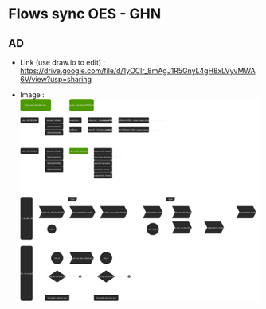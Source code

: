 # Flows sync OES - GHN

## AD 
- Link (use draw.io to edit) : https://drive.google.com/file/d/1yOClr_8mAgJ1R5GnyL4gH8xLVyvMWA6V/view?usp=sharing

- Image :
![Flows sync OES - GHN - AD](./flow-sync-oes-ghn.svg "Flows sync OES - GHN - AD")